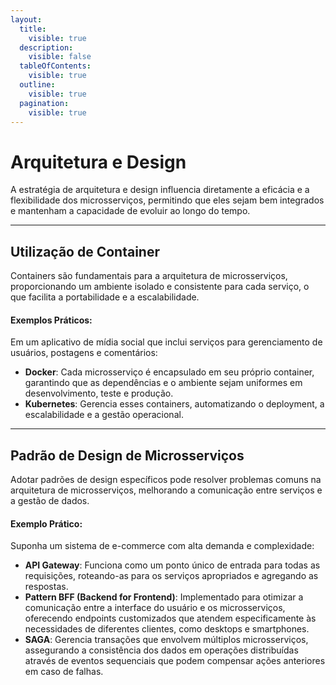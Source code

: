 ```yaml
---
layout:
  title:
    visible: true
  description:
    visible: false
  tableOfContents:
    visible: true
  outline:
    visible: true
  pagination:
    visible: true
---
```


# Arquitetura e Design

A estratégia de arquitetura e design influencia diretamente a eficácia e a flexibilidade dos microsserviços, permitindo que eles sejam bem integrados e mantenham a capacidade de evoluir ao longo do tempo.

***

## Utilização de Container

Containers são fundamentais para a arquitetura de microsserviços, proporcionando um ambiente isolado e consistente para cada serviço, o que facilita a portabilidade e a escalabilidade.

#### Exemplos Práticos:

Em um aplicativo de mídia social que inclui serviços para gerenciamento de usuários, postagens e comentários:

* **Docker**: Cada microsserviço é encapsulado em seu próprio container, garantindo que as dependências e o ambiente sejam uniformes em desenvolvimento, teste e produção.
* **Kubernetes**: Gerencia esses containers, automatizando o deployment, a escalabilidade e a gestão operacional.

***

## Padrão de Design de Microsserviços

Adotar padrões de design específicos pode resolver problemas comuns na arquitetura de microsserviços, melhorando a comunicação entre serviços e a gestão de dados.

#### Exemplo Prático:

Suponha um sistema de e-commerce com alta demanda e complexidade:

* **API Gateway**: Funciona como um ponto único de entrada para todas as requisições, roteando-as para os serviços apropriados e agregando as respostas.
* **Pattern BFF (Backend for Frontend)**: Implementado para otimizar a comunicação entre a interface do usuário e os microsserviços, oferecendo endpoints customizados que atendem especificamente às necessidades de diferentes clientes, como desktops e smartphones.
* **SAGA**: Gerencia transações que envolvem múltiplos microsserviços, assegurando a consistência dos dados em operações distribuídas através de eventos sequenciais que podem compensar ações anteriores em caso de falhas.
